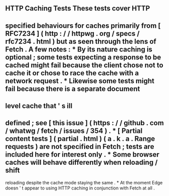 #
#
HTTP
Caching
Tests
These
tests
cover
HTTP
-
specified
behaviours
for
caches
primarily
from
[
RFC7234
]
(
http
:
/
/
httpwg
.
org
/
specs
/
rfc7234
.
html
)
but
as
seen
through
the
lens
of
Fetch
.
A
few
notes
:
*
By
its
nature
caching
is
optional
;
some
tests
expecting
a
response
to
be
cached
might
fail
because
the
client
chose
not
to
cache
it
or
chose
to
race
the
cache
with
a
network
request
.
*
Likewise
some
tests
might
fail
because
there
is
a
separate
document
-
level
cache
that
'
s
ill
-
defined
;
see
[
this
issue
]
(
https
:
/
/
github
.
com
/
whatwg
/
fetch
/
issues
/
354
)
.
*
[
Partial
content
tests
]
(
partial
.
html
)
(
a
.
k
.
a
.
Range
requests
)
are
not
specified
in
Fetch
;
tests
are
included
here
for
interest
only
.
*
Some
browser
caches
will
behave
differently
when
reloading
/
shift
-
reloading
despite
the
cache
mode
staying
the
same
.
*
At
the
moment
Edge
doesn
'
t
appear
to
using
HTTP
caching
in
conjunction
with
Fetch
at
all
.
